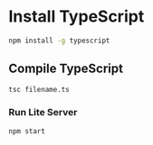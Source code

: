 # Install TypeScript
```bash
npm install -g typescript
```

## Compile TypeScript
```bash
tsc filename.ts
```

### Run Lite Server
```bash
npm start
```
